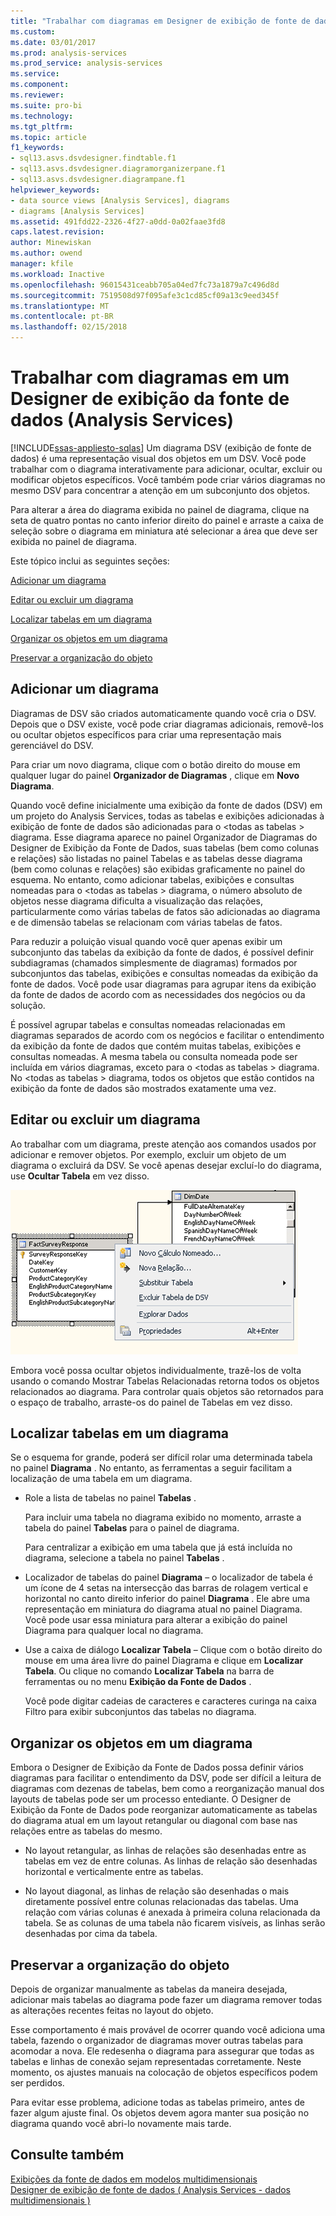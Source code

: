 ```yaml
---
title: "Trabalhar com diagramas em Designer de exibição de fonte de dados (Analysis Services) | Microsoft Docs"
ms.custom: 
ms.date: 03/01/2017
ms.prod: analysis-services
ms.prod_service: analysis-services
ms.service: 
ms.component: 
ms.reviewer: 
ms.suite: pro-bi
ms.technology: 
ms.tgt_pltfrm: 
ms.topic: article
f1_keywords:
- sql13.asvs.dsvdesigner.findtable.f1
- sql13.asvs.dsvdesigner.diagramorganizerpane.f1
- sql13.asvs.dsvdesigner.diagrampane.f1
helpviewer_keywords:
- data source views [Analysis Services], diagrams
- diagrams [Analysis Services]
ms.assetid: 491fdd22-2326-4f27-a0dd-0a02faae3fd8
caps.latest.revision: 
author: Minewiskan
ms.author: owend
manager: kfile
ms.workload: Inactive
ms.openlocfilehash: 96015431ceabb705a04ed7fc73a1879a7c496d8d
ms.sourcegitcommit: 7519508d97f095afe3c1cd85cf09a13c9eed345f
ms.translationtype: MT
ms.contentlocale: pt-BR
ms.lasthandoff: 02/15/2018
---
```

# <a name="work-with-diagrams-in-data-source-view-designer-analysis-services"></a>Trabalhar com diagramas em um Designer de exibição da fonte de dados (Analysis Services)
[!INCLUDE[ssas-appliesto-sqlas](../../includes/ssas-appliesto-sqlas.md)]
Um diagrama DSV (exibição de fonte de dados) é uma representação visual dos objetos em um DSV. Você pode trabalhar com o diagrama interativamente para adicionar, ocultar, excluir ou modificar objetos específicos. Você também pode criar vários diagramas no mesmo DSV para concentrar a atenção em um subconjunto dos objetos.  
  
 Para alterar a área do diagrama exibida no painel de diagrama, clique na seta de quatro pontas no canto inferior direito do painel e arraste a caixa de seleção sobre o diagrama em miniatura até selecionar a área que deve ser exibida no painel de diagrama.  
  
 Este tópico inclui as seguintes seções:  
  
 [Adicionar um diagrama](#bkmk_add)  
  
 [Editar ou excluir um diagrama](#bkmk_edit)  
  
 [Localizar tabelas em um diagrama](#bkmk_findtables)  
  
 [Organizar os objetos em um diagrama](#bkmk_arrangeobjects)  
  
 [Preservar a organização do objeto](#bkmk_preserve)  
  
##  <a name="bkmk_add"></a> Adicionar um diagrama  
 Diagramas de DSV são criados automaticamente quando você cria o DSV. Depois que o DSV existe, você pode criar diagramas adicionais, removê-los ou ocultar objetos específicos para criar uma representação mais gerenciável do DSV.  
  
 Para criar um novo diagrama, clique com o botão direito do mouse em qualquer lugar do painel **Organizador de Diagramas** , clique em **Novo Diagrama**.  
  
 Quando você define inicialmente uma exibição da fonte de dados (DSV) em um projeto do Analysis Services, todas as tabelas e exibições adicionadas à exibição de fonte de dados são adicionadas para o \<todas as tabelas > diagrama. Esse diagrama aparece no painel Organizador de Diagramas do Designer de Exibição da Fonte de Dados, suas tabelas (bem como colunas e relações) são listadas no painel Tabelas e as tabelas desse diagrama (bem como colunas e relações) são exibidas graficamente no painel do esquema. No entanto, como adicionar tabelas, exibições e consultas nomeadas para o \<todas as tabelas > diagrama, o número absoluto de objetos nesse diagrama dificulta a visualização das relações, particularmente como várias tabelas de fatos são adicionadas ao diagrama e de dimensão tabelas se relacionam com várias tabelas de fatos.  
  
 Para reduzir a poluição visual quando você quer apenas exibir um subconjunto das tabelas da exibição da fonte de dados, é possível definir subdiagramas (chamados simplesmente de diagramas) formados por subconjuntos das tabelas, exibições e consultas nomeadas da exibição da fonte de dados. Você pode usar diagramas para agrupar itens da exibição da fonte de dados de acordo com as necessidades dos negócios ou da solução.  
  
 É possível agrupar tabelas e consultas nomeadas relacionadas em diagramas separados de acordo com os negócios e facilitar o entendimento da exibição da fonte de dados que contém muitas tabelas, exibições e consultas nomeadas. A mesma tabela ou consulta nomeada pode ser incluída em vários diagramas, exceto para o \<todas as tabelas > diagrama. No \<todas as tabelas > diagrama, todos os objetos que estão contidos na exibição da fonte de dados são mostrados exatamente uma vez.  
  
##  <a name="bkmk_edit"></a> Editar ou excluir um diagrama  
 Ao trabalhar com um diagrama, preste atenção aos comandos usados por adicionar e remover objetos. Por exemplo, excluir um objeto de um diagrama o excluirá da DSV. Se você apenas desejar excluí-lo do diagrama, use **Ocultar Tabela** em vez disso.  
  
 ![Captura de tela de espaço de trabalho de diagrama, menu de atalho](../../analysis-services/multidimensional-models/media/ssas-olapdsv-diagram.gif "captura de tela de espaço de trabalho de diagrama, menu de atalho")  
  
 Embora você possa ocultar objetos individualmente, trazê-los de volta usando o comando Mostrar Tabelas Relacionadas retorna todos os objetos relacionados ao diagrama. Para controlar quais objetos são retornados para o espaço de trabalho, arraste-os do painel de Tabelas em vez disso.  
  
##  <a name="bkmk_findtables"></a> Localizar tabelas em um diagrama  
 Se o esquema for grande, poderá ser difícil rolar uma determinada tabela no painel **Diagrama** . No entanto, as ferramentas a seguir facilitam a localização de uma tabela em um diagrama.  
  
-   Role a lista de tabelas no painel **Tabelas** .  
  
     Para incluir uma tabela no diagrama exibido no momento, arraste a tabela do painel **Tabelas** para o painel de diagrama.  
  
     Para centralizar a exibição em uma tabela que já está incluída no diagrama, selecione a tabela no painel **Tabelas** .  
  
-   Localizador de tabelas do painel **Diagrama** – o localizador de tabela é um ícone de 4 setas na intersecção das barras de rolagem vertical e horizontal no canto direito inferior do painel **Diagrama** . Ele abre uma representação em miniatura do diagrama atual no painel Diagrama. Você pode usar essa miniatura para alterar a exibição do painel Diagrama para qualquer local no diagrama.  
  
-   Use a caixa de diálogo **Localizar Tabela** – Clique com o botão direito do mouse em uma área livre do painel Diagrama e clique em **Localizar Tabela**. Ou clique no comando **Localizar Tabela** na barra de ferramentas ou no menu **Exibição da Fonte de Dados** .  
  
     Você pode digitar cadeias de caracteres e caracteres curinga na caixa Filtro para exibir subconjuntos das tabelas no diagrama.  
  
##  <a name="bkmk_arrangeobjects"></a> Organizar os objetos em um diagrama  
 Embora o Designer de Exibição da Fonte de Dados possa definir vários diagramas para facilitar o entendimento da DSV, pode ser difícil a leitura de diagramas com dezenas de tabelas, bem como a reorganização manual dos layouts de tabelas pode ser um processo entediante. O Designer de Exibição da Fonte de Dados pode reorganizar automaticamente as tabelas do diagrama atual em um layout retangular ou diagonal com base nas relações entre as tabelas do mesmo.  
  
-   No layout retangular, as linhas de relações são desenhadas entre as tabelas em vez de entre colunas. As linhas de relação são desenhadas horizontal e verticalmente entre as tabelas.  
  
-   No layout diagonal, as linhas de relação são desenhadas o mais diretamente possível entre colunas relacionadas das tabelas. Uma relação com várias colunas é anexada à primeira coluna relacionada da tabela. Se as colunas de uma tabela não ficarem visíveis, as linhas serão desenhadas por cima da tabela.  
  
##  <a name="bkmk_preserve"></a> Preservar a organização do objeto  
 Depois de organizar manualmente as tabelas da maneira desejada, adicionar mais tabelas ao diagrama pode fazer um diagrama remover todas as alterações recentes feitas no layout do objeto.  
  
 Esse comportamento é mais provável de ocorrer quando você adiciona uma tabela, fazendo o organizador de diagramas mover outras tabelas para acomodar a nova. Ele redesenha o diagrama para assegurar que todas as tabelas e linhas de conexão sejam representadas corretamente. Neste momento, os ajustes manuais na colocação de objetos específicos podem ser perdidos.  
  
 Para evitar esse problema, adicione todas as tabelas primeiro, antes de fazer algum ajuste final. Os objetos devem agora manter sua posição no diagrama quando você abri-lo novamente mais tarde.  
  
## <a name="see-also"></a>Consulte também  
 [Exibições da fonte de dados em modelos multidimensionais](../../analysis-services/multidimensional-models/data-source-views-in-multidimensional-models.md)   
 [Designer de exibição de fonte de dados &#40; Analysis Services - dados multidimensionais &#41;](http://msdn.microsoft.com/library/6f40a074-761f-440b-a999-09b755bd86ce)  
  
  
